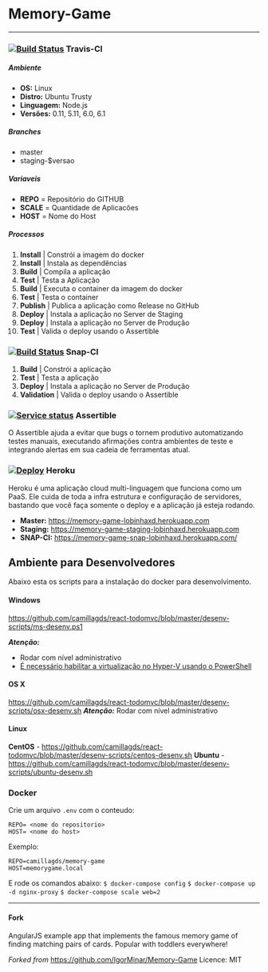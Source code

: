 # Memory-Game
--------------

### [![Build Status](https://travis-ci.org/camillagds/Memory-Game.svg?branch=master)](https://travis-ci.org/camillagds/Memory-Game) Travis-CI 

##### Ambiente
* __OS:__ Linux
* __Distro:__ Ubuntu Trusty
* __Linguagem:__ Node.js
* __Versões:__ 0.11, 5.11, 6.0, 6.1

##### Branches
* master
* staging-$versao

##### Variaveis
* __REPO__ = Repositório do GITHUB
* __SCALE__ = Quantidade de Aplicacões
* __HOST__ = Nome do Host

##### Processos
1. **Install** | Constrói a imagem do docker
2. **Install** | Instala as dependências
3. **Build** | Compila a aplicação
4. **Test** | Testa a Aplicação
5. **Build** | Executa o container da imagem do docker
6. **Test** | Testa o container
7. **Publish** | Publica a aplicação como Release no GitHub
8. **Deploy** | Instala a aplicação no Server de Staging
9. **Deploy** | Instala a aplicação no Server de Produção
10. **Test** | Valida o deploy usando o Assertible

### [![Build Status](https://app.snap-ci.com/camillagds/Memory-Game/branch/master/build_image)](https://app.snap-ci.com/camillagds/Memory-Game/branch/master) Snap-CI

1. **Build** | Constrói a aplicação
2. **Test** | Testa a aplicação
3. **Deploy** | Instala a aplicação no Server de Produção
4. **Validation** | Valida o deploy usando o Assertible

### [![Service status](https://assertible.com/apis/b0dac860-6210-494f-97fa-8cd85fea940f/status?api_token=Yfn9z5660h7i1B6I)](https://assertible.com/dashboard#/services/b0dac860-6210-494f-97fa-8cd85fea940f) Assertible

O Assertible ajuda a evitar que bugs o tornem produtivo automatizando testes manuais, executando afirmações contra ambientes de teste e integrando alertas em sua cadeia de ferramentas atual.

### [![Deploy](https://www.herokucdn.com/deploy/button.svg)](https://heroku.com/deploy) Heroku

Heroku é uma aplicação cloud multi-linguagem que funciona como um PaaS. Ele cuida de toda a infra estrutura e configuração de servidores, bastando que você faça somente o deploy e a aplicação já esteja rodando. 

* __Master:__ https://memory-game-lobinhaxd.herokuapp.com
* __Staging:__ https://memory-game-staging-lobinhaxd.herokuapp.com
* __SNAP-CI:__ https://memory-game-snap-lobinhaxd.herokuapp.com/

## Ambiente para Desenvolvedores
Abaixo esta os scripts para a instalação do docker para desenvolvimento.
#### Windows
https://github.com/camillagds/react-todomvc/blob/master/desenv-scripts/ms-desenv.ps1

__*Atenção:*__
* Rodar com nível administrativo
* [É necessário habilitar a virtualização no Hyper-V usando o PowerShell](https://docs.microsoft.com/en-us/virtualization/hyper-v-on-windows/quick-start/enable-hyper-venable-virtualization-in-hyper-v)
#### OS X
https://github.com/camillagds/react-todomvc/blob/master/desenv-scripts/osx-desenv.sh
__*Atenção:*__
Rodar com nível administrativo
#### Linux
__CentOS__ - https://github.com/camillagds/react-todomvc/blob/master/desenv-scripts/centos-desenv.sh
__Ubuntu__ - https://github.com/camillagds/react-todomvc/blob/master/desenv-scripts/ubuntu-desenv.sh
### Docker

Crie um arquivo `.env` com o conteudo:
```
REPO= <nome do repositorio>
HOST= <nome do host>
```
Exemplo:
```
REPO=camillagds/memory-game
HOST=memorygame.local
```
E rode os comandos abaixo:
`$ docker-compose config`
`$ docker-compose up -d nginx-proxy`
`$ docker-compose scale web=2`

-------
#### Fork
AngularJS example app that implements the famous memory game of finding matching pairs of cards.  Popular with toddlers everywhere!

*Forked from* https://github.com/IgorMinar/Memory-Game
Licence: MIT

